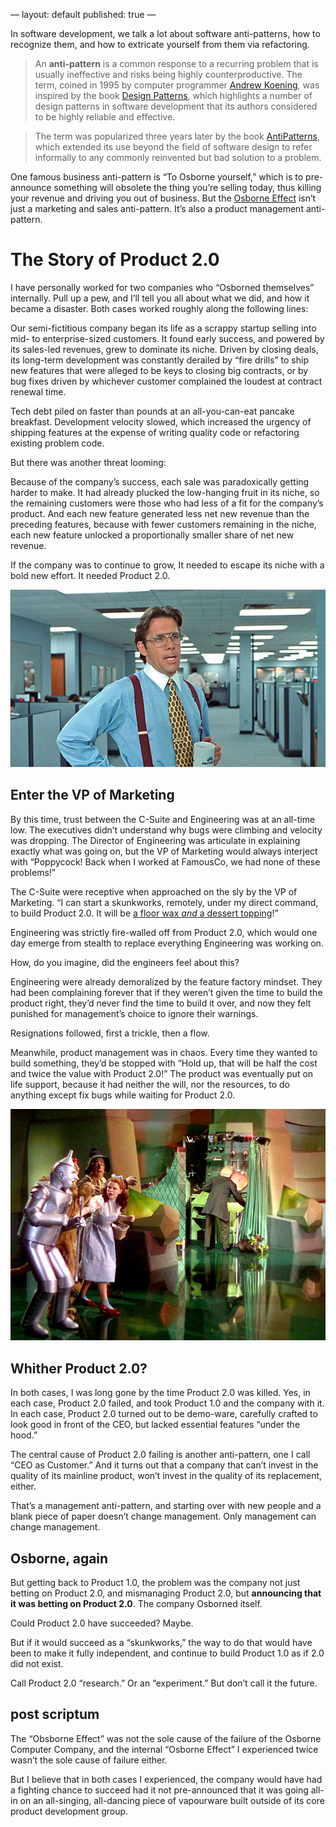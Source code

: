 —
layout: default
published: true
—

In software development, we talk a lot about software anti-patterns, how to recognize them, and how to extricate yourself from them via refactoring.

> An **anti-pattern** is a common response to a recurring problem that is usually ineffective and risks being highly counterproductive. The term, coined in 1995 by computer programmer [Andrew Koening], was inspired by the book [Design Patterns], which highlights a number of design patterns in software development that its authors considered to be highly reliable and effective.

[Andrew Koening]: https://en.wikipedia.org/wiki/Andrew_Koenig_(programmer)
[Design Patterns]: https://en.wikipedia.org/wiki/Design_Patterns_(book)

> The term was popularized three years later by the book [AntiPatterns], which extended its use beyond the field of software design to refer informally to any commonly reinvented but bad solution to a problem.

[AntiPatterns]: https://en.wikipedia.org/wiki/AntiPatterns

One famous business anti-pattern is “To Osborne yourself,” which is to pre-announce something will obsolete the thing you’re selling today, thus killing your revenue and driving you out of business. But the [Osborne Effect] isn’t just a marketing and sales anti-pattern. It’s also a product management anti-pattern.

[Osborne Effect]: https://en.wikipedia.org/wiki/Osborne_effect

# The Story of Product 2.0

I have personally worked for two companies who “Osborned themselves” internally. Pull up a pew, and I’ll tell you all about what we did, and how it became a disaster. Both cases worked roughly along the following lines:

Our semi-fictitious company began its life as a scrappy startup selling into mid- to enterprise-sized customers. It found early success, and powered by its sales-led revenues, grew to dominate its niche. Driven by closing deals, its long-term development was constantly derailed by “fire drills” to ship new features that were alleged to be keys to closing big contracts, or by bug fixes driven by whichever customer complained the loudest at contract renewal time.

Tech debt piled on faster than pounds at an all-you-can-eat pancake breakfast. Development velocity slowed, which increased the urgency of shipping features at the expense of writing quality code or refactoring existing problem code.

But there was another threat looming:

Because of the company’s success, each sale was paradoxically getting harder to make. It had already plucked the low-hanging fruit in its niche, so the remaining customers were those who had less of a fit for the company’s product. And each new feature generated less net new revenue than the preceding features, because with fewer customers remaining in the niche, each new feature unlocked a proportionally smaller share of net new revenue.

If the company was to continue to grow, It needed to escape its niche with a bold new effort. It needed Product 2.0.

![The VP of Marketing](/assets/images/vp-marketing.jpg)

## Enter the VP of Marketing

By this time, trust between the C-Suite and Engineering was at an all-time low. The executives didn’t understand why bugs were climbing and velocity was dropping. The Director of Engineering was articulate in explaining exactly what was going on, but the VP of Marketing would always interject with “Poppycock! Back when I worked at FamousCo, we had none of these problems!”

The C-Suite were receptive when approached on the sly by the VP of Marketing. “I can start a skunkworks, remotely, under my direct command, to build Product 2.0. It will be [a floor wax _and_ a dessert topping][shimmer]!”

[shimmer]: https://www.youtube.com/watch?v=wPO8PqHGWFU

Engineering was strictly fire-walled off from Product 2.0, which would one day emerge from stealth to replace everything Engineering was working on.

How, do you imagine, did the engineers feel about this?

Engineering were already demoralized by the feature factory mindset. They had been complaining forever that if they weren’t given the time to build the product right, they’d never find the time to build it over, and now they felt punished for management’s choice to ignore their warnings.

Resignations followed, first a trickle, then a flow.

Meanwhile, product management was in chaos. Every time they wanted to build something, they’d be stopped with “Hold up, that will be half the cost and twice the value with Product 2.0!” The product was eventually put on life support, because it had neither the will, nor the resources, to do anything except fix bugs while waiting for Product 2.0.

![The man behind the curtain](/assets/images/wizard-of-oz.jpg)

## Whither Product 2.0?

In both cases, I was long gone by the time Product 2.0 was killed. Yes, in each case, Product 2.0 failed, and took Product 1.0 and the company with it. In each case, Product 2.0 turned out to be demo-ware, carefully crafted to look good in front of the CEO, but lacked essential features “under the hood.”

The central cause of Product 2.0 failing is another anti-pattern, one I call “CEO as Customer.” And it turns out that a company that can’t invest in the quality of its mainline product, won’t invest in the quality of its replacement, either.

That’s a management anti-pattern, and starting over with new people and a blank piece of paper doesn’t change management. Only management can change management.

## Osborne, again

But getting back to Product 1.0, the problem was the company not just betting on Product 2.0, and mismanaging Product 2.0, but **announcing that it was betting on Product 2.0**. The company Osborned itself.

Could Product 2.0 have succeeded? Maybe.

But if it would succeed as a “skunkworks,” the way to do that would have been to make it fully independent, and continue to build Product 1.0 as if 2.0 did not exist.

Call Product 2.0 “research.” Or an “experiment.” But don’t call it the future.

## post scriptum

The “Obsborne Effect” was not the sole cause of the failure of the Osborne Computer Company, and the internal “Osborne Effect” I experienced twice wasn’t the sole cause of failure either.

But I believe that in both cases I experienced, the company would have had a fighting chance to succeed had it not pre-announced that it was going all-in on an all-singing, all-dancing piece of vapourware built outside of its core product development group.